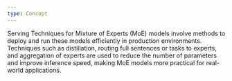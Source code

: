 ```yaml
---
type: Concept
---
```


Serving Techniques for Mixture of Experts (MoE) models involve methods to deploy and run these models efficiently in production environments. Techniques such as distillation, routing full sentences or tasks to experts, and aggregation of experts are used to reduce the number of parameters and improve inference speed, making MoE models more practical for real-world applications.